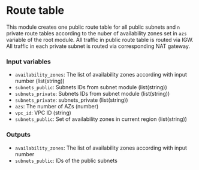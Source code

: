 # Route table

This module creates one public route table for all public subnets and `n` private route tables according to the nuber of availability zones set in `azs` variable of the root module. All traffic in public route table is routed via IGW. All traffic in each private subnet is routed via corresponding NAT gateway.

### Input variables

- `availability_zones`: The list of availability zones according with input number (list(string))
- `subnets_public`: Subnets IDs from subnet module (list(string))
- `subnets_private`: Subnets IDs from subnet module (list(string))
- `subnets_private`: subnets_private (list(string))
- `azs`: The number of AZs (number)
- `vpc_id`: VPC ID (string)
- `subnets_public`: Set of availability zones in current region (list(string))

### Outputs

- `availability_zones`: The list of availability zones according with input number
- `subnets_public`: IDs of the public subnets